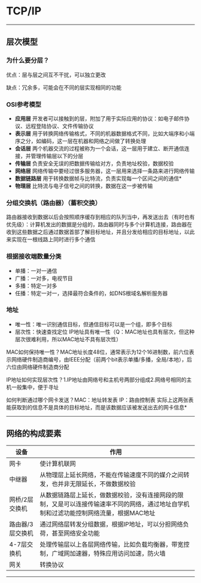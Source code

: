 # TCP/IP

***

## 层次模型

### 为什么要分层？

优点：层与层之间互不干扰，可以独立更改

缺点：冗余多，可能会在不同的层实现相同的功能

### OSI参考模型

* **应用层** 开发者可以接触到的层，附加了用于实际应用的协议：如电子邮件协议、远程登陆协议、文件传输协议
* **表示层** 用于转换网络传输格式，不同的机器数据格式不同，比如大端序和小端序之分，如编码，这一层在机器和网络之间做了转换处理
* **会话层** 两个机器交流的过程被称为一个会话，这一层用于建立、断开通信连接，并管理传输层以下的分层
* **传输层** 负责安全无误的把数据传输给对方，负责地址校验，数据校验
* **网络层**  网络传输中要经过很多服务器，这一层用来选择一条路来进行网络传输
* **数据链路层** 用于转换数据帧与比特流，负责实现每一个区间之间的通信*
* **物理层** 比特流与电子信号之间的转换，数据在这一步被传输

### 分组交换机（路由器）（蓄积交换）

路由器接收到数据以后会按照顺序缓存到相应的队列当中，再发送出去（有时也有优先级）：计算机发出的数据是分组的，路由器同时与多个计算机连接，路由器在收到这些数据之后通过数据首部了解目标地址，并且分发给相应的目标地址，以此来实现在一根线路上同时进行多个通信

### 根据接收端数量分类

* 单播：一对一通信
* 广播：一对多，电视节目
* 多播：特定一对多
* 任播：特定一对一，选择最符合条件的，如DNS根域名解析服务器

### 地址

* 唯一性：唯一识别通信目标，但通信目标可以是一个组，即多个目标 
* 层次性：快速查找定位 IP地址具有唯一性（Q：MAC地址也具有层次，但这种层次很难利用，所以MAC地址不具有层次性）

MAC如何保持唯一性？MAC地址长度48位，通常表示为12个16进制数，前六位表示网络硬件制造商编号，由IEEE分配（前两个bit表示单播/多播，全局/本地），后六位由网络硬件制造商分配

IP地址如何实现层次性？1.IP地址由网络号和主机号两部分组成2.网络号相同的主机一般集中，便于寻址

如何判断通过哪个网卡发送？MAC：地址转发表 IP：路由控制表 实际上这两张表能获取到的信息不是具体的目标地址，而是该数据应该被发送出去的网卡信息*

***

## 网络的构成要素

| 设备             | 作用                                                         |
| ---------------- | ------------------------------------------------------------ |
| 网卡             | 使计算机联网                                                 |
| 中继器           | 从物理层上延长网络，不能在传输速度不同的媒介之间转发，也并非无限延长，不做数据校验 |
| 网桥/2层交换机   | 从数据链路层上延长，做数据校验，没有连接网段的限制，又是可以连接传输速率不同的网络，通过地址自学机制和过滤功能控制网络流量，根据MAC地址 |
| 路由器/3层交换机 | 通过网络层转发分组数据，根据IP地址，可以分担网络负荷，甚至网络安全功能 |
| 4-7层交换机      | 处理传输层以上各层网络传输，比如负载均衡器，带宽控制，广域网加速器，特殊应用访问加速，防火墙 |
| 网关             | 转换协议                                                     |

***

